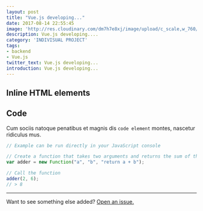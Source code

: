 ```yaml
---
layout: post
title: "Vue.js developing..."
date: 2017-08-14 22:55:45
image: 'http://res.cloudinary.com/dm7h7e8xj/image/upload/c_scale,w_760/v1502757949/o-sombra_xyw4wq.jpg'
description: Vue.js developing....
category: 'INDIVISUAL PROJECT'
tags:
- backend
- Vue.js
twitter_text: Vue.js developing...
introduction: Vue.js developing...
---
```



## Inline HTML elements


## Code

Cum sociis natoque penatibus et magnis dis `code element` montes, nascetur ridiculus mus.

```js
// Example can be run directly in your JavaScript console

// Create a function that takes two arguments and returns the sum of those arguments
var adder = new Function("a", "b", "return a + b");

// Call the function
adder(2, 6);
// > 8
```

-----

Want to see something else added? <a href="https://github.com/poole/poole/issues/new">Open an issue.</a>















